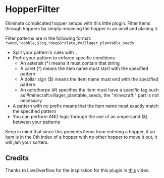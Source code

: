 # HopperFilter
Eliminate complicated hopper setups with this little plugin. Filter items through hoppers by simply renaming the hopper in an anvil and placing it.

Filter patterns are in the following format: `*wood,^cobble,$log,*deep&*slate,#villager_plantable_seeds`

- Split your pattern's rules with `,`
- Prefix your pattern to enforce specific conditions
  - An asterisk (*) means it must contain that string
  - A caret (^) means the item name must start with the specified pattern
  - A dollar sign ($) means the item name must end with the specified pattern
  - An octothorpe (#) specifies the item must have a specific tag such as #minecraft:villager_plantable_seeds, the "minecraft:" part is not necessary
- A pattern with no prefix means that the item name must exactly match the specified pattern
- You can perform AND logic through the use of an ampersand (&) between your patterns

Keep in mind that since this prevents items from entering a hopper, if an item is in the 0th index of a hopper with no other hopper to move it out, it will jam your sorters.

## Credits
Thanks to LiveOverflow for the inspiration for this plugin in [this](https://youtu.be/Gi2PPBCEHuM?t=224) video.